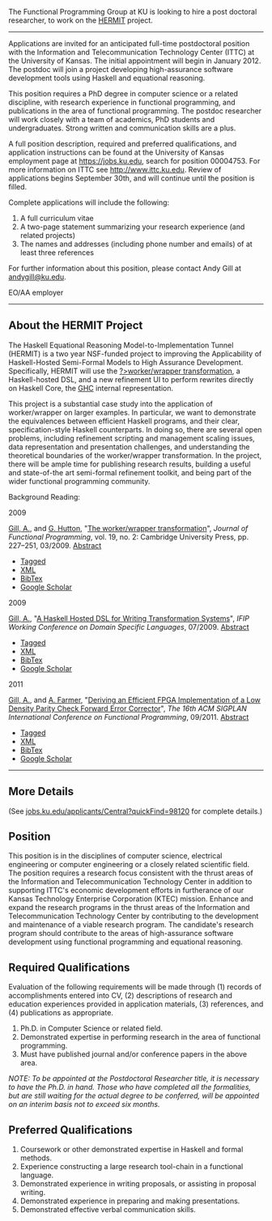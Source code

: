 The Functional Programming Group at KU is looking to hire a post
doctoral researcher, to work on the [HERMIT](/csdl/fpg/Tools/HERMIT)
project.

* * * * *

Applications are invited for an anticipated full-time postdoctoral
position with the Information and Telecommunication Technology Center
(ITTC) at the University of Kansas. The initial appointment will begin
in January 2012. The postdoc will join a project developing
high-assurance software development tools using Haskell and equational
reasoning.

This position requires a PhD degree in computer science or a related
discipline, with research experience in functional programming, and
publications in the area of functional programming. The postdoc
researcher will work closely with a team of academics, PhD students and
undergraduates. Strong written and communication skills are a plus.

A full position description, required and preferred qualifications, and
application instructions can be found at the University of Kansas
employment page at https://jobs.ku.edu, search for position 00004753.
For more information on ITTC see http://www.ittc.ku.edu. Review of
applications begins September 30th, and will continue until the position
is filled.

Complete applications will include the following:

1.  A full curriculum vitae
2.  A two-page statement summarizing your research experience (and
    related projects)
3.  The names and addresses (including phone number and emails) of at
    least three references

For further information about this position, please contact Andy Gill at
[andygill@ku.edu](mailto:andygill@ku.edu).

EO/AA employer

* * * * *

About the HERMIT Project
------------------------

The Haskell Equational Reasoning Model-to-Implementation Tunnel (HERMIT)
is a two year NSF-funded project to improving the Applicability of
Haskell-Hosted Semi-Formal Models to High Assurance Development.
Specifically, HERMIT will use the [?\>worker/wrapper
transformation](/csdl/fpg/Research/WorkerWrapper), a Haskell-hosted DSL,
and a new refinement UI to perform rewrites directly on Haskell Core,
the [GHC](http://www.haskell.org/ghc) internal representation.

This project is a substantial case study into the application of
worker/wrapper on larger examples. In particular, we want to demonstrate
the equivalences between efficient Haskell programs, and their clear,
specification-style Haskell counterparts. In doing so, there are several
open problems, including refinement scripting and management scaling
issues, data representation and presentation challenges, and
understanding the theoretical boundaries of the worker/wrapper
transformation. In the project, there will be ample time for publishing
research results, building a useful and state-of-the art semi-formal
refinement toolkit, and being part of the wider functional programming
community.

Background Reading:

2009

[Gill, A.](/csdl/fpg/biblio/author/42), and [G.
Hutton](/csdl/fpg/biblio/author/2), "[The worker/wrapper
transformation](/csdl/fpg/biblio/view/19)", *Journal of Functional
Programming*, vol. 19, no. 2: Cambridge University Press, pp. 227–251,
03/2009. [Abstract](/csdl/fpg/node/19)

-   [Tagged](/csdl/fpg/biblio/export/tagged/19 "Click to download the EndNote Tagged formatted file")
-   [XML](/csdl/fpg/biblio/export/xml/19 "Click to download the XML formatted file")
-   [BibTex](/csdl/fpg/biblio/export/bibtex/19 "Click to download the BibTEX formatted file")
-   [Google
    Scholar](http://scholar.google.com/scholar?btnG=Search%2BScholar&as_q=%22The%2Bworker%2Fwrapper%2Btransformation%22&as_sauthors=Gill&as_occt=any&as_epq=&as_oq=&as_eq=&as_publication=&as_ylo=&as_yhi=&as_sdtAAP=1&as_sdtp=1 "Click to search Google Scholar for this entry")

2009

[Gill, A.](/csdl/fpg/biblio/author/42), "[A Haskell Hosted DSL for
Writing Transformation Systems](/csdl/fpg/biblio/view/16)", *IFIP
Working Conference on Domain Specific Languages*, 07/2009.
[Abstract](/csdl/fpg/node/16)

-   [Tagged](/csdl/fpg/biblio/export/tagged/16 "Click to download the EndNote Tagged formatted file")
-   [XML](/csdl/fpg/biblio/export/xml/16 "Click to download the XML formatted file")
-   [BibTex](/csdl/fpg/biblio/export/bibtex/16 "Click to download the BibTEX formatted file")
-   [Google
    Scholar](http://scholar.google.com/scholar?btnG=Search%2BScholar&as_q=%22A%2BHaskell%2BHosted%2BDSL%2Bfor%2BWriting%2BTransformation%2BSystems%22&as_sauthors=Gill&as_occt=any&as_epq=&as_oq=&as_eq=&as_publication=&as_ylo=&as_yhi=&as_sdtAAP=1&as_sdtp=1 "Click to search Google Scholar for this entry")

2011

[Gill, A.](/csdl/fpg/biblio/author/42), and [A.
Farmer](/csdl/fpg/biblio/author/45), "[Deriving an Efficient FPGA
Implementation of a Low Density Parity Check Forward Error
Corrector](/csdl/fpg/biblio/view/107)", *The 16th ACM SIGPLAN
International Conference on Functional Programming*, 09/2011.
[Abstract](/csdl/fpg/node/107)

-   [Tagged](/csdl/fpg/biblio/export/tagged/107 "Click to download the EndNote Tagged formatted file")
-   [XML](/csdl/fpg/biblio/export/xml/107 "Click to download the XML formatted file")
-   [BibTex](/csdl/fpg/biblio/export/bibtex/107 "Click to download the BibTEX formatted file")
-   [Google
    Scholar](http://scholar.google.com/scholar?btnG=Search%2BScholar&as_q=%22Deriving%2Ban%2BEfficient%2BFPGA%2BImplementation%2Bof%2Ba%2BLow%2BDensity%2BParity%2BCheck%2BForward%2BError%2BCorrector%22&as_sauthors=Gill&as_occt=any&as_epq=&as_oq=&as_eq=&as_publication=&as_ylo=&as_yhi=&as_sdtAAP=1&as_sdtp=1 "Click to search Google Scholar for this entry")

* * * * *

More Details
------------

(See
[jobs.ku.edu/applicants/Central?quickFind=98120](http://jobs.ku.edu/applicants/Central?quickFind=98120)
for complete details.)

Position
--------

This position is in the disciplines of computer science, electrical
engineering or computer engineering or a closely related scientific
field. The position requires a research focus consistent with the thrust
areas of the Information and Telecommunication Technology Center in
addition to supporting ITTC's economic development efforts in
furtherance of our Kansas Technology Enterprise Corporation (KTEC)
mission. Enhance and expand the research programs in the thrust areas of
the Information and Telecommunication Technology Center by contributing
to the development and maintenance of a viable research program. The
candidate's research program should contribute to the areas of
high-assurance software development using functional programming and
equational reasoning.

Required Qualifications
-----------------------

Evaluation of the following requirements will be made through (1)
records of accomplishments entered into CV, (2) descriptions of research
and education experiences provided in application materials, (3)
references, and (4) publications as appropriate.

1.  Ph.D. in Computer Science or related field.
2.  Demonstrated expertise in performing research in the area of
    functional programming.
3.  Must have published journal and/or conference papers in the above
    area.

*NOTE: To be appointed at the Postdoctoral Researcher title, it is
necessary to have the Ph.D. in hand. Those who have completed all the
formalities, but are still waiting for the actual degree to be
conferred, will be appointed on an interim basis not to exceed six
months.*

Preferred Qualifications
------------------------

1.  Coursework or other demonstrated expertise in Haskell and formal
    methods.
2.  Experience constructing a large research tool-chain in a functional
    language.
3.  Demonstrated experience in writing proposals, or assisting in
    proposal writing.
4.  Demonstrated experience in preparing and making presentations.
5.  Demonstrated effective verbal communication skills.

